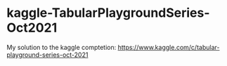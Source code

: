 # kaggle-TabularPlaygroundSeries-Oct2021
My solution to the kaggle comptetion: https://www.kaggle.com/c/tabular-playground-series-oct-2021
